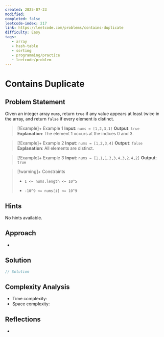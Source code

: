 ```yaml
---
created: 2025-07-23
modified: 
completed: false
leetcode-index: 217 
link: https://leetcode.com/problems/contains-duplicate
difficulty: Easy 
tags:
   - array
   - hash-table
   - sorting 
   - programming/practice
   - leetcode/problem
---
```

# Contains Duplicate

## Problem Statement
Given an integer array `nums`, return `true` if any value appears at least twice in the array, and return `false` if every element is distinct.

 

>[!Example]+ Example 1
>**Input**: `nums = [1,2,3,1]`
>**Output**: `true`
>**Explanation**:
>The element 1 occurs at the indices 0 and 3. 

>[!Example]+ Example 2
>**Input**: `nums = [1,2,3,4]`
>**Output**: `false`
>**Explanation**:
>All elements are distinct. 

>[!Example]+ Example 3
>**Input**: `nums = [1,1,1,3,3,4,3,2,4,2]`
>**Output**: `true`

>[!warning]+ Constraints
>- `1 <= nums.length <= 10^5`
>
>- `-10^9 <= nums[i] <= 10^9`
## Hints
No hints available.
## Approach

- 
## Solution

```cpp
// Solution
```

## Complexity Analysis

- Time complexity: 
- Space complexity: 

## Reflections
- 
